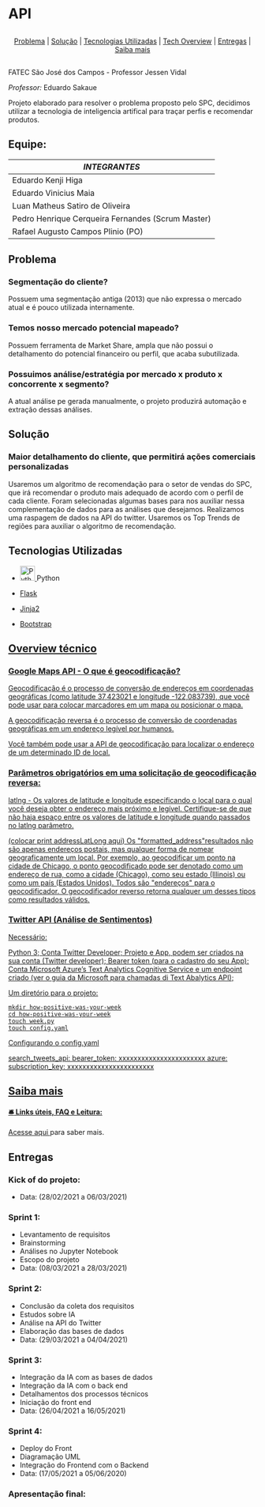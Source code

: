 # API

  ##
<p align="center">
  <a href="#problema">Problema</a> |
  <a href="#solução">Solução</a> |
  <a href="#tecnologias-utilizadas">Tecnologias Utilizadas</a> |
  <a href="#overview-técnico">Tech Overview</a> |
  <a href="#entregas">Entregas</a> |
  <a href="#saiba-mais">Saiba mais</a>
</p>

##
FATEC São José dos Campos - Professor Jessen Vidal

*Professor:* Eduardo Sakaue

Projeto elaborado para resolver o problema proposto pelo SPC, decidimos utilizar a tecnologia de inteligencia artifical para traçar perfis e recomendar produtos.

## Equipe: 

| *INTEGRANTES*         									|
|---------------------------------------------------|          
| Eduardo Kenji Higa                 |
| Eduardo Vinicius Maia								|
| Luan Matheus Satiro de Oliveira					|
| Pedro Henrique Cerqueira Fernandes (Scrum Master)	|
| Rafael Augusto Campos Plinio (PO)					|

## Problema
### Segmentação do cliente?
Possuem uma segmentação antiga (2013) que não expressa o mercado atual e é pouco utilizada internamente.
### Temos nosso mercado potencial mapeado?
Possuem ferramenta de Market Share, ampla que não possui o detalhamento do potencial financeiro ou perfil, que acaba subutilizada.
### Possuimos análise/estratégia por mercado x produto x concorrente x segmento?
A atual análise pe gerada manualmente, o projeto produzirá automação e extração dessas análises.


## Solução
### Maior detalhamento do cliente, que permitirá ações comerciais personalizadas
Usaremos um algoritmo de recomendação para o setor de vendas do SPC, que irá recomendar o produto mais adequado de acordo com o perfil de cada cliente. Foram selecionadas algumas bases para nos auxiliar nessa complementação de dados para as análises que desejamos. Realizamos uma raspagem de dados na API do twitter. Usaremos os Top Trends de regiões para auxiliar o algoritmo de recomendação.


## Tecnologias Utilizadas
* <p>
  <a href="https://www.python.org/">
  <img alt="Python" src="https://user-images.githubusercontent.com/42500368/114731807-68ebec80-9d18-11eb-8995-f5ccc064a1a5.png" height="30px" style="max-width:100%;"> </a> 
  Python                                                                                                                                           
</p>

* <p>
  <a href="https://flask.palletsprojects.com/en/1.1.x/">
  Flask                                                                                                                                           
</p>

* <p>
  <a href="https://jinja.palletsprojects.com/en/2.10.x/api/">
  Jinja2                                                                                                                                           
</p>

* <p>
  <a href="https://getbootstrap.com/">
  Bootstrap                                                                                                                                           
</p>

## Overview técnico

### Google Maps API - O que é geocodificação?
Geocodificação é o processo de conversão de endereços em coordenadas geográficas (como latitude 37,423021 e longitude -122,083739), que você pode usar para colocar marcadores em um mapa ou posicionar o mapa.

A geocodificação reversa é o processo de conversão de coordenadas geográficas em um endereço legível por humanos.

Você também pode usar a API de geocodificação para localizar o endereço de um determinado ID de local.

### Parâmetros obrigatórios em uma solicitação de geocodificação reversa:

latlng - Os valores de latitude e longitude especificando o local para o qual você deseja obter o endereço mais próximo e legível.
Certifique-se de que não haja espaço entre os valores de latitude e longitude quando passados no latlng parâmetro.

(colocar print addressLatLong aqui)
Os "formatted_address"resultados não são apenas endereços postais, mas qualquer forma de nomear geograficamente um local. Por exemplo, ao geocodificar um ponto na cidade de Chicago, o ponto geocodificado pode ser denotado como um endereço de rua, como a cidade (Chicago), como seu estado (Illinois) ou como um país (Estados Unidos). Todos são "endereços" para o geocodificador. O geocodificador reverso retorna qualquer um desses tipos como resultados válidos.

### Twitter API (Análise de Sentimentos)

Necessário:

  Python 3;
  Conta Twitter Developer;
  Projeto e App, podem ser criados na sua conta (Twitter developer);
  Bearer token (para o cadastro do seu App);
  Conta Microsoft Azure’s Text Analytics Cognitive Service e um endpoint criado (ver o guia da Microsoft para chamadas di Text Abalytics API);
  
  Um diretório para o projeto:
  
    mkdir how-positive-was-your-week
    cd how-positive-was-your-week
    touch week.py
    touch config.yaml

Configurando o config.yaml

  search_tweets_api:
    bearer_token: xxxxxxxxxxxxxxxxxxxxxxx
  azure:
    subscription_key: xxxxxxxxxxxxxxxxxxxxxxx


 ## Saiba mais
  #### :bellhop_bell:  Links úteis, FAQ e Leitura:
  <a href="https://github.com/2021-FATEC-API-GRUPO-01/API/wiki/Welcome-to-the-SPC-PROJECT-wiki!"> Acesse aqui </a> para saber mais.



## Entregas

### Kick of do projeto: 
* Data: (28/02/2021 a 06/03/2021)

### Sprint 1: 
* Levantamento de requisitos
* Brainstorming
* Análises no Jupyter Notebook
* Escopo do projeto
* Data: (08/03/2021 a 28/03/2021)

### Sprint 2:
* Conclusão da coleta dos requisitos
* Estudos sobre IA
* Análise na API do Twitter
* Elaboração das bases de dados
* Data: (29/03/2021 a 04/04/2021)

### Sprint 3:
* Integração da IA com as bases de dados
* Integração da IA com o back end
* Detalhamentos dos processos técnicos
* Iniciação do front end
* Data: (26/04/2021 a 16/05/2021)

### Sprint 4:
* Deploy do Front
* Diagramação UML
* Integração do Frontend com o Backend
* Data: (17/05/2021 a 05/06/2020)

### Apresentação final:
